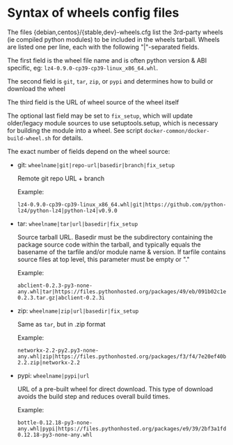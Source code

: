 # Syntax of wheels config files

The files {debian,centos}/{stable,dev}-wheels.cfg list the 3rd-party wheels
(ie compiled python modules) to be included in the wheels tarball. Wheels are
listed one per line, each with the following "|"-separated fields.

The first field is the wheel file name and is often python version & ABI
specific, eg: `lz4-0.9.0-cp39-cp39-linux_x86_64.whl`.

The second field is `git`, `tar`, `zip`, or `pypi` and determines how to build
or download the wheel

The third field is the URL of wheel source of the wheel itself

The optional last field may be set to `fix_setup`, which will update
older/legacy module sources to use setuptools.setup, which is necessary for
building the module into a wheel. See script
`docker-common/docker-build-wheel.sh` for details.

The exact number of fields depend on the wheel source:

* git: `wheelname|git|repo-url|basedir|branch|fix_setup`

  Remote git repo URL + branch

  Example:

  ```
  lz4-0.9.0-cp39-cp39-linux_x86_64.whl|git|https://github.com/python-lz4/python-lz4|python-lz4|v0.9.0
  ```

* tar: `wheelname|tar|url|basedir|fix_setup`

  Source tarball URL. Basedir must be the subdirectory containing the package
  source code within the tarball, and typically equals the basename of the
  tarfile and/or module name & version. If tarfile contains source files at
  top level, this parameter must be empty or "."

  Example:

  ```
  abclient-0.2.3-py3-none-any.whl|tar|https://files.pythonhosted.org/packages/49/eb/091b02c1e36d68927adfb746706e2c80f7e7bfb3f16e3cbcfec2632118ab/abclient-0.2.3.tar.gz|abclient-0.2.3i
  ```

* zip: `wheelname|zip|url|basedir|fix_setup`

  Same as `tar`, but in .zip format

  Example:

  ```
  networkx-2.2-py2.py3-none-any.whl|zip|https://files.pythonhosted.org/packages/f3/f4/7e20ef40b118478191cec0b58c3192f822cace858c19505c7670961b76b2/networkx-2.2.zip|networkx-2.2
  ```

* pypi: `wheelname|pypi|url`

  URL of a pre-built wheel for direct download. This type of download avoids
  the build step and reduces overall build times.

  Example:

  ```
  bottle-0.12.18-py3-none-any.whl|pypi|https://files.pythonhosted.org/packages/e9/39/2bf3a1fd963e749cdbe5036a184eda8c37d8af25d1297d94b8b7aeec17c4/bottle-0.12.18-py3-none-any.whl
  ```


